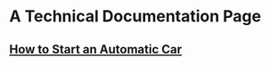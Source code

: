 # A Technical Documentation Page

## [How to Start an Automatic Car](https://nevaderaf.github.io/technical-documentation-page/) 